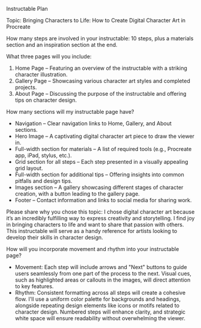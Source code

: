 Instructable Plan

Topic: Bringing Characters to Life: How to Create Digital Character Art in Procreate

How many steps are involved in your instructable: 10 steps, plus a materials section and an inspiration section at the end.

What three pages will you include:
1. Home Page – Featuring an overview of the instructable with a striking character illustration.
2. Gallery Page – Showcasing various character art styles and completed projects.
3. About Page – Discussing the purpose of the instructable and offering tips on character design.

How many sections will my instructable page have?
- Navigation – Clear navigation links to Home, Gallery, and About sections.
- Hero Image – A captivating digital character art piece to draw the viewer in.
- Full-width section for materials – A list of required tools (e.g., Procreate app, iPad, stylus, etc.).
- Grid section for all steps – Each step presented in a visually appealing grid layout.
- Full-width section for additional tips – Offering insights into common pitfalls and design tips.
- Images section – A gallery showcasing different stages of character creation, with a button leading to the gallery page.
- Footer – Contact information and links to social media for sharing work.

Please share why you chose this topic: I chose digital character art because it’s an incredibly fulfilling way to express creativity and storytelling. I find joy in bringing characters to life and want to share that passion with others. This instructable will serve as a handy reference for artists looking to develop their skills in character design.

How will you incorporate movement and rhythm into your instructable page?
- Movement: Each step will include arrows and "Next" buttons to guide users seamlessly from one part of the process to the next. Visual cues, such as highlighted areas or callouts in the images, will direct attention to key features.
- Rhythm: Consistent formatting across all steps will create a cohesive flow. I'll use a uniform color palette for backgrounds and headings, alongside repeating design elements like icons or motifs related to character design. Numbered steps will enhance clarity, and strategic white space will ensure readability without overwhelming the viewer.